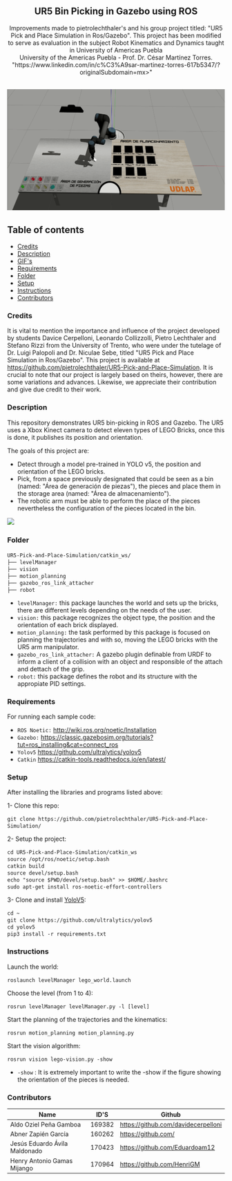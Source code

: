 <p align="center">
  <h2 align="center">UR5 Bin Picking in Gazebo using ROS</h2>

  <p align="center">
  Improvements made to pietrolechthaler's and his group project titled: "UR5 Pick and Place Simulation in Ros/Gazebo". This project has been modified to serve as evaluation in the subject Robot Kinematics and Dynamics taught in University of Americas Puebla
  <br>University of the Americas Puebla - Prof. Dr. César Martínez Torres. "https://www.linkedin.com/in/c%C3%A9sar-martinez-torres-617b5347/?originalSubdomain=mx>" 
  </p>
</p>
<br>

<img src="https://github.com/AldoPenaGa/UR5_ROS_Gazebo_BinPicking/blob/main/intro.gif">

## Table of contents
- [Credits](#credits)
- [Description](#description)
- [GIF's](#gifs)
- [Requirements](#requirements)
- [Folder](#folder)
- [Setup](#setup)
- [Instructions](#instructions)
- [Contributors](#contributors)

### Credits
It is vital to mention the importance and influence of the project developed by students Davice Cerpelloni, Leonardo Collizzolli, Pietro Lechthaler and Stefano Rizzi from the University of Trento, who were under the tutelage of Dr. Luigi Palopoli and Dr. Niculae Sebe, titled "UR5 Pick and Place Simulation in Ros/Gazebo". This project is available at https://github.com/pietrolechthaler/UR5-Pick-and-Place-Simulation. It is crucial to note that our project is largely based on theirs, however, there are some variations and advances. Likewise, we appreciate their contribution and give due credit to their work.

### Description
This repository demonstrates UR5 bin-picking in ROS and Gazebo. The UR5 uses a Xbox Kinect camera to detect eleven types of LEGO Bricks, once this is done, it publishes its position and orientation. 

The goals of this project are:
- Detect through a model pre-trained in YOLO v5, the position and orientation of the LEGO bricks.
- Pick, from a space previously designated that could be seen as a bin (named: "Área de generación de piezas"), the pieces and place them in the storage area (named: "Área de almacenamiento").
- The robotic arm must be able to perform the place of the pieces nevertheless the configuration of the pieces located in the bin. 

<img src="https://github.com/AldoPenaGa/UR5_ROS_Gazebo_BinPicking/blob/main/orientation.gif">

### Folder
```
UR5-Pick-and-Place-Simulation/catkin_ws/
├── levelManager
├── vision
├── motion_planning
├── gazebo_ros_link_attacher
├── robot
```
- `levelManager:` this package launches the world and sets up the bricks, there are different levels depending on the needs of the user.
- `vision:` this package recognizes the object type, the position and the orientation of each brick displayed.
- `motion_planning:` the task performed by this package is focused on planning the trajectories and with so, moving the LEGO bricks with the UR5 arm manipulator.
- `gazebo_ros_link_attacher:` A gazebo plugin definable from URDF to inform a client of a collision with an object and responsible of the attach and dettach of the grip.
- `robot:` this package defines the robot and its structure with the appropiate PID settings.


### Requirements

For running each sample code:
- `ROS Noetic:` http://wiki.ros.org/noetic/Installation
- `Gazebo:` https://classic.gazebosim.org/tutorials?tut=ros_installing&cat=connect_ros
- `Yolov5` https://github.com/ultralytics/yolov5
- `Catkin` https://catkin-tools.readthedocs.io/en/latest/

### Setup

After installing the libraries and programs listed above:

1- Clone this repo:
```
git clone https://github.com/pietrolechthaler/UR5-Pick-and-Place-Simulation/
```

2- Setup the project:
```
cd UR5-Pick-and-Place-Simulation/catkin_ws
source /opt/ros/noetic/setup.bash
catkin build
source devel/setup.bash
echo "source $PWD/devel/setup.bash" >> $HOME/.bashrc
sudo apt-get install ros-noetic-effort-controllers
```

3- Clone and install [YoloV5](https://github.com/ultralytics/yolov5):
```
cd ~
git clone https://github.com/ultralytics/yolov5
cd yolov5
pip3 install -r requirements.txt
```
### Instructions

Launch the world:
```
roslaunch levelManager lego_world.launch
```
Choose the level (from 1 to 4):
```
rosrun levelManager levelManager.py -l [level]
```
Start the planning of the trajectories and the kinematics:
```
rosrun motion_planning motion_planning.py
```
Start the vision algorithm:
```
rosrun vision lego-vision.py -show
```
- `-show` : It is extremely important to write the -show if the figure showing the orientation of the pieces is needed.

### Contributors

| Name                          | ID'S   | Github                               |
|-------------------------------|--------|--------------------------------------|
| Aldo Oziel Peña Gamboa        | 169382 | https://github.com/davidecerpelloni  |
| Abner Zapién García           | 160262 | https://github.com/         |
| Jesús Eduardo Ávila Maldonado | 170423 | https://github.com/Eduardoam12       |
| Henry Antonio Gamas Mijango   | 170964 | https://github.com/HenriGM           |
